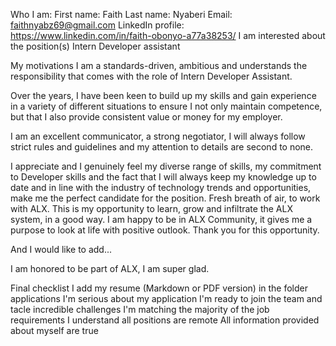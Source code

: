 Who I am:
First name: Faith
Last name: Nyaberi
Email: faithnyabz69@gmail.com
LinkedIn profile: https://www.linkedin.com/in/faith-obonyo-a77a38253/
I am interested about the position(s)
Intern Developer assistant

My motivations
I am a standards-driven, ambitious and understands the responsibility that comes with the role of Intern Developer Assistant.

Over the years, I have been keen to build up my skills and gain experience in a variety of different situations to ensure I not only maintain competence, but that I also provide consistent value or money for my employer.

I am an excellent communicator, a strong negotiator, I will always follow strict rules and guidelines and my attention to details are second to none.

I appreciate and I genuinely feel my diverse range of skills, my commitment to Developer skills and the fact that I will always keep my knowledge up to date and in line with the industry of technology trends and opportunities, make me the perfect candidate for the position.
Fresh breath of air, to work with ALX. This is my opportunity to learn, grow and infiltrate the ALX system, in a good way. I am happy to be in ALX Community, it gives me a purpose to look at life with positive outlook. Thank you for this opportunity.

And I would like to add...

I am honored to be part of ALX, I am super glad.

Final checklist
 I add my resume (Markdown or PDF version) in the folder applications
 I'm serious about my application
 I'm ready to join the team and tacle incredible challenges
 I'm matching the majority of the job requirements
 I understand all positions are remote
 All information provided about myself are true
